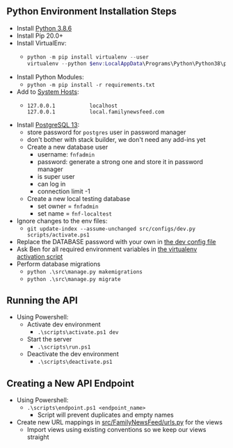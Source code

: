 ## Python Environment Installation Steps

-   Install [Python 3.8.6](https://www.python.org/downloads/release/python-386/ "Download Python 3.8.6")
-   Install Pip 20.0+
-   Install VirtualEnv:
    -   ```powershell
        python -m pip install virtualenv --user
        virtualenv --python $env:LocalAppData\Programs\Python\Python38\python.exe venv
        ```
-   Install Python Modules:
    -   `python -m pip install -r requirements.txt`
-   Add to [System Hosts](file:///C:/Windows/System32/drivers/etc/hosts "Click to go to Windows Host File"):
    -   ```
        127.0.0.1           localhost
        127.0.0.1           local.familynewsfeed.com
        ```
-   Install [PostgreSQL 13](https://www.enterprisedb.com/downloads/postgres-postgresql-downloads "Download PostgreSQL 13"):
    -   store password for `postgres` user in password manager
    -   don't bother with stack builder, we don't need any add-ins yet
    -   Create a new database user
        -   username: `fnfadmin`
        -   password: generate a strong one and store it in password manager
        -   is super user
        -   can log in
        -   connection limit -1
    -   Create a new local testing database
        -   set owner = `fnfadmin`
        -   set name = `fnf-localtest`
-   Ignore changes to the env files:
    -   `git update-index --assume-unchanged src/configs/dev.py scripts/activate.ps1`
-   Replace the DATABASE password with your own in [the dev config file](./src/config/dev.py)
-   Ask Ben for all required environment variables in [the virtualenv activation script](./scripts/activate.ps1)
-   Perform database migrations
    -   `python .\src\manage.py makemigrations`
    -   `python .\src\manage.py migrate`

## Running the API

-   Using Powershell:
    -   Activate dev environment
        -   `.\scripts\activate.ps1 dev`
    -   Start the server
        -   `.\scripts\run.ps1`
    -   Deactivate the dev environment
        -   `.\scripts\deactivate.ps1`

## Creating a New API Endpoint

-   Using Powershell:
    -   `.\scripts\endpoint.ps1 <endpoint_name>`
        -   Script will prevent duplicates and empty names
-   Create new URL mappings in [src/FamilyNewsFeed/urls.py](./src/FamilyNewsFeed/urls.py) for the views
    -   Import views using existing conventions so we keep our views straight